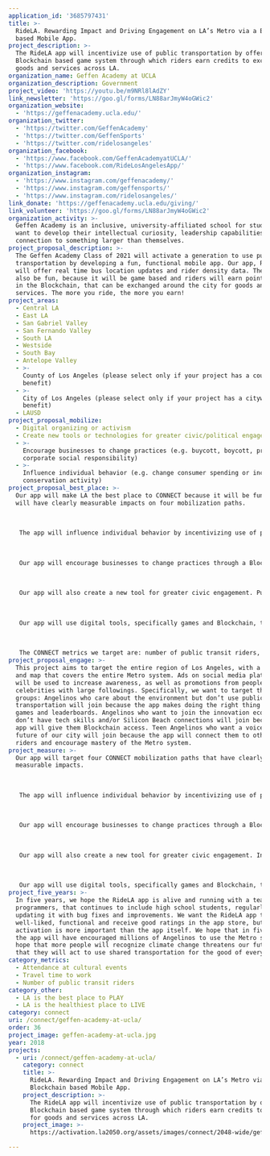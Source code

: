 ```yaml
---
application_id: '3685797431'
title: >-
  RideLA. Rewarding Impact and Driving Engagement on LA’s Metro via a Blockchain
  based Mobile App.
project_description: >-
  The RideLA app will incentivize use of public transportation by offering a
  Blockchain based game system through which riders earn credits to exchange for
  goods and services across LA.
organization_name: Geffen Academy at UCLA
organization_description: Government
project_video: 'https://youtu.be/m9NRl8lAdZY'
link_newsletter: 'https://goo.gl/forms/LN88arJmyW4oGWic2'
organization_website:
  - 'https://geffenacademy.ucla.edu/'
organization_twitter:
  - 'https://twitter.com/GeffenAcademy'
  - 'https://twitter.com/GeffenSports'
  - 'https://twitter.com/ridelosangeles'
organization_facebook:
  - 'https://www.facebook.com/GeffenAcademyatUCLA/'
  - 'https://www.facebook.com/RideLosAngelesApp/'
organization_instagram:
  - 'https://www.instagram.com/geffenacademy/'
  - 'https://www.instagram.com/geffensports/'
  - 'https://www.instagram.com/ridelosangeles/'
link_donate: 'https://geffenacademy.ucla.edu/giving/'
link_volunteer: 'https://goo.gl/forms/LN88arJmyW4oGWic2'
organization_activity: >-
  Geffen Academy is an inclusive, university-affiliated school for students who
  want to develop their intellectual curiosity, leadership capabilities and
  connection to something larger than themselves.
project_proposal_description: >-
  The Geffen Academy Class of 2021 will activate a generation to use public
  transportation by developing a fun, functional mobile app. Our app, RideLA,
  will offer real time bus location updates and rider density data. The app will
  also be fun, because it will be game based and riders will earn points, stored
  in the Blockchain, that can be exchanged around the city for goods and
  services. The more you ride, the more you earn!
project_areas:
  - Central LA
  - East LA
  - San Gabriel Valley
  - San Fernando Valley
  - South LA
  - Westside
  - South Bay
  - Antelope Valley
  - >-
    County of Los Angeles (please select only if your project has a countywide
    benefit)
  - >-
    City of Los Angeles (please select only if your project has a citywide
    benefit)
  - LAUSD
project_proposal_mobilize:
  - Digital organizing or activism
  - Create new tools or technologies for greater civic/political engagement
  - >-
    Encourage businesses to change practices (e.g. buycott, boycott, promote
    corporate social responsibility)
  - >-
    Influence individual behavior (e.g. change consumer spending or increase
    conservation activity)
project_proposal_best_place: >-
  Our app will make LA the best place to CONNECT because it will be fun and it
  will have clearly measurable impacts on four mobilization paths.
   
    
   
   The app will influence individual behavior by incentivizing use of public transportation. Angelinos know that public transportation is better for the environment, but they aren’t rewarded for using it. Our app will give riders points in three ways: for ‘checking in’ to a bus (or train), for submitting ridership density data and for distance travelled. Those points will be stored in the Blockchain and through partnerships with local businesses riders will be able to exchange their points for goods and services (ex. meals, event tickets, etc…). This will be measured by rider check-ins and density reporting.
   
    
   
   Our app will encourage businesses to change practices through a Blockchain exchange. Businesses that join the exchange will gain positive PR for being supporters of public transportation and for being part of LA’s innovation economy. This will be measured by the number of business that join the exchange and by the number of rider points exchanged.
   
    
   
   Our app will also create a new tool for greater civic engagement. Public transportation projects are expensive and take a long time to complete. Incentivized, rewarded riders are more likely to support transportation projects, be patient with timelines and with possible tax increases for funding. This will be measured by suggesting pro-public transportation social media postings and user response rate.
   
    
   
   Our app will use digital tools, specifically games and Blockchain, to engage and activate Angelinos to care more about our city’s transportation infrastructure. Our generation is media-savvy, digitally literate and politically active. We know what can be accomplished through social networks. #MarchForOurLives is a recent, important example of what we can accomplish. While public transportation is not as urgent an issue as gun control, it is one that we need to tackle now so that we can have a beautiful, healthy city to live in when we are adults in 2050. Change needs to be faster and start now! This will be measured by the number of rider check-ins and the number of pro-public transportation social media postings using RideLA specific hashtags.
   
    
   
   The CONNECT metrics we target are: number of public transit riders, travel time to work, and attendance at cultural events. We will measure riders and travel time by app usage data. We will measure attendance at cultural events by the number of social media postings about events that include the RideLA hashtags.
project_proposal_engage: >-
  This project aims to target the entire region of Los Angeles, with a user base
  and map that covers the entire Metro system. Ads on social media platforms
  will be used to increase awareness, as well as promotions from people and
  celebrities with large followings. Specifically, we want to target three
  groups: Angelinos who care about the environment but don’t use public
  transportation will join because the app makes doing the right thing fun, via
  games and leaderboards. Angelinos who want to join the innovation economy but
  don’t have tech skills and/or Silicon Beach connections will join because the
  app will give them Blockchain access. Teen Angelinos who want a voice in the
  future of our city will join because the app will connect them to other teen
  riders and encourage mastery of the Metro system.
project_measure: >-
  Our app will target four CONNECT mobilization paths that have clearly
  measurable impacts.
   
    
   
   The app will influence individual behavior by incentivizing use of public transportation. Our app will give riders points in two ways: for ‘checking in’ to a bus (or train) and for submitting ridership density data. Points will be shown via game leaderboards. Those points will be stored in the Blockchain and through partnerships with local businesses riders will be able to exchange their points for goods and services (ex. meals, event tickets, etc…). This will be measured by rider check-ins and density reporting.
   
    
   
   Our app will encourage businesses to change practices through a Blockchain exchange. This will be measured by the number of business that join the exchange and by the number of rider points exchanged.
   
    
   
   Our app will also create a new tool for greater civic engagement. Incentivized, rewarded riders are more likely to support transportation projects. This will be measured by suggesting pro-public transportation social media postings and user response rate.
   
    
   
   Our app will use digital tools, specifically games and Blockchain, to engage and activate Angelinos to care more about our city’s transportation infrastructure. This will be measured by the number of rider check-ins and the number of pro-public transportation social media postings using RideLA specific hashtags.
project_five_years: >-
  In five years, we hope the RideLA app is alive and running with a team of
  programmers, that continues to include high school students, regularly
  updating it with bug fixes and improvements. We want the RideLA app to be
  well-liked, functional and receive good ratings in the app store, but the
  activation is more important than the app itself. We hope that in five years
  the app will have encouraged millions of Angelinos to use the Metro system. We
  hope that more people will recognize climate change threatens our future and
  that they will act to use shared transportation for the good of everyone.
category_metrics:
  - Attendance at cultural events
  - Travel time to work
  - Number of public transit riders
category_other:
  - LA is the best place to PLAY
  - LA is the healthiest place to LIVE
category: connect
uri: /connect/geffen-academy-at-ucla/
order: 36
project_image: geffen-academy-at-ucla.jpg
year: 2018
projects:
  - uri: /connect/geffen-academy-at-ucla/
    category: connect
    title: >-
      RideLA. Rewarding Impact and Driving Engagement on LA’s Metro via a
      Blockchain based Mobile App.
    project_description: >-
      The RideLA app will incentivize use of public transportation by offering a
      Blockchain based game system through which riders earn credits to exchange
      for goods and services across LA.
    project_image: >-
      https://activation.la2050.org/assets/images/connect/2048-wide/geffen-academy-at-ucla.jpg

---
```

